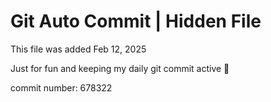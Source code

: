 # Git Auto Commit | Hidden File

This file was added Feb 12, 2025

Just for fun and keeping my daily git commit active 🤪

commit number: 678322
